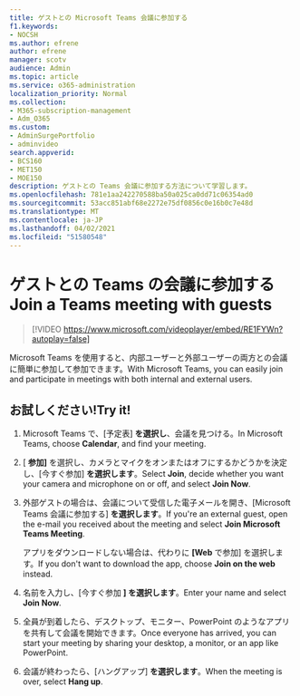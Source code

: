 ```yaml
---
title: ゲストとの Microsoft Teams 会議に参加する
f1.keywords:
- NOCSH
ms.author: efrene
author: efrene
manager: scotv
audience: Admin
ms.topic: article
ms.service: o365-administration
localization_priority: Normal
ms.collection:
- M365-subscription-management
- Adm_O365
ms.custom:
- AdminSurgePortfolio
- adminvideo
search.appverid:
- BCS160
- MET150
- MOE150
description: ゲストとの Teams 会議に参加する方法について学習します。
ms.openlocfilehash: 781e1aa242270588ba50a025ca0dd71c06354ad0
ms.sourcegitcommit: 53acc851abf68e2272e75df0856c0e16b0c7e48d
ms.translationtype: MT
ms.contentlocale: ja-JP
ms.lasthandoff: 04/02/2021
ms.locfileid: "51580548"
---
```

# <a name="join-a-teams-meeting-with-guests"></a><span data-ttu-id="4923d-103">ゲストとの Teams の会議に参加する</span><span class="sxs-lookup"><span data-stu-id="4923d-103">Join a Teams meeting with guests</span></span>

> [!VIDEO https://www.microsoft.com/videoplayer/embed/RE1FYWn?autoplay=false]

<span data-ttu-id="4923d-104">Microsoft Teams を使用すると、内部ユーザーと外部ユーザーの両方との会議に簡単に参加して参加できます。</span><span class="sxs-lookup"><span data-stu-id="4923d-104">With Microsoft Teams, you can easily join and participate in meetings with both internal and external users.</span></span>

## <a name="try-it"></a><span data-ttu-id="4923d-105">お試しください!</span><span class="sxs-lookup"><span data-stu-id="4923d-105">Try it!</span></span>

1. <span data-ttu-id="4923d-106">Microsoft Teams で、[予定表] **を選択し**、会議を見つける。</span><span class="sxs-lookup"><span data-stu-id="4923d-106">In Microsoft Teams, choose **Calendar**, and find your meeting.</span></span>
1. <span data-ttu-id="4923d-107">[ **参加]** を選択し、カメラとマイクをオンまたはオフにするかどうかを決定し、[今すぐ参加] **を選択します**。</span><span class="sxs-lookup"><span data-stu-id="4923d-107">Select **Join**, decide whether you want your camera and microphone on or off, and select **Join Now**.</span></span>
1. <span data-ttu-id="4923d-108">外部ゲストの場合は、会議について受信した電子メールを開き、[Microsoft Teams 会議に参加する] **を選択します**。</span><span class="sxs-lookup"><span data-stu-id="4923d-108">If you're an external guest, open the e-mail you received about the meeting and select **Join Microsoft Teams Meeting**.</span></span>

    <span data-ttu-id="4923d-109">アプリをダウンロードしない場合は、代わりに **[Web** で参加] を選択します。</span><span class="sxs-lookup"><span data-stu-id="4923d-109">If you don't want to download the app, choose **Join on the web** instead.</span></span>
1. <span data-ttu-id="4923d-110">名前を入力し、[今すぐ参加 **] を選択します**。</span><span class="sxs-lookup"><span data-stu-id="4923d-110">Enter your name and select **Join Now**.</span></span>
1. <span data-ttu-id="4923d-111">全員が到着したら、デスクトップ、モニター、PowerPoint のようなアプリを共有して会議を開始できます。</span><span class="sxs-lookup"><span data-stu-id="4923d-111">Once everyone has arrived, you can start your meeting by sharing your desktop, a monitor, or an app like PowerPoint.</span></span>
1. <span data-ttu-id="4923d-112">会議が終わったら、[ハングアップ] **を選択します**。</span><span class="sxs-lookup"><span data-stu-id="4923d-112">When the meeting is over, select **Hang up**.</span></span>